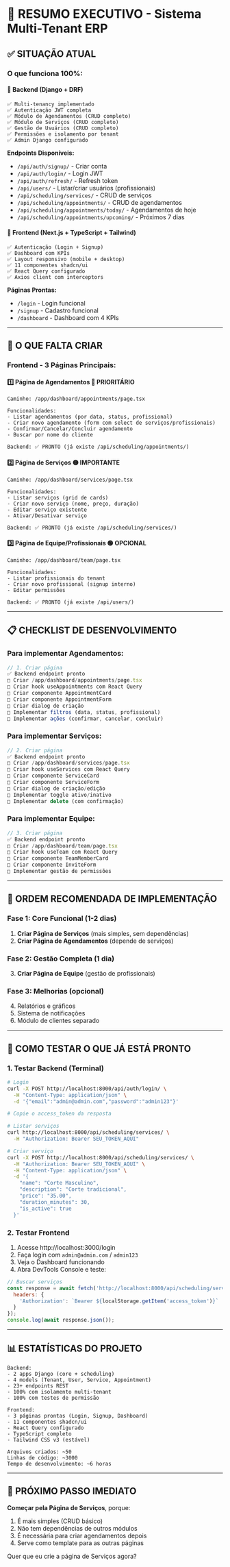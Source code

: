 # 🎯 RESUMO EXECUTIVO - Sistema Multi-Tenant ERP

## ✅ SITUAÇÃO ATUAL

### O que funciona 100%:

#### 🔐 **Backend (Django + DRF)**
```
✅ Multi-tenancy implementado
✅ Autenticação JWT completa
✅ Módulo de Agendamentos (CRUD completo)
✅ Módulo de Serviços (CRUD completo)
✅ Gestão de Usuários (CRUD completo)
✅ Permissões e isolamento por tenant
✅ Admin Django configurado
```

**Endpoints Disponíveis:**
- `/api/auth/signup/` - Criar conta
- `/api/auth/login/` - Login JWT
- `/api/auth/refresh/` - Refresh token
- `/api/users/` - Listar/criar usuários (profissionais)
- `/api/scheduling/services/` - CRUD de serviços
- `/api/scheduling/appointments/` - CRUD de agendamentos
- `/api/scheduling/appointments/today/` - Agendamentos de hoje
- `/api/scheduling/appointments/upcoming/` - Próximos 7 dias

#### 🎨 **Frontend (Next.js + TypeScript + Tailwind)**
```
✅ Autenticação (Login + Signup)
✅ Dashboard com KPIs
✅ Layout responsivo (mobile + desktop)
✅ 11 componentes shadcn/ui
✅ React Query configurado
✅ Axios client com interceptors
```

**Páginas Prontas:**
- `/login` - Login funcional
- `/signup` - Cadastro funcional  
- `/dashboard` - Dashboard com 4 KPIs

---

## 🚧 O QUE FALTA CRIAR

### Frontend - 3 Páginas Principais:

#### 1️⃣ **Página de Agendamentos** 🔴 PRIORITÁRIO
```
Caminho: /app/dashboard/appointments/page.tsx

Funcionalidades:
- Listar agendamentos (por data, status, profissional)
- Criar novo agendamento (form com select de serviços/profissionais)
- Confirmar/Cancelar/Concluir agendamento
- Buscar por nome do cliente

Backend: ✅ PRONTO (já existe /api/scheduling/appointments/)
```

#### 2️⃣ **Página de Serviços** 🟡 IMPORTANTE
```
Caminho: /app/dashboard/services/page.tsx

Funcionalidades:
- Listar serviços (grid de cards)
- Criar novo serviço (nome, preço, duração)
- Editar serviço existente
- Ativar/Desativar serviço

Backend: ✅ PRONTO (já existe /api/scheduling/services/)
```

#### 3️⃣ **Página de Equipe/Profissionais** 🟢 OPCIONAL
```
Caminho: /app/dashboard/team/page.tsx

Funcionalidades:
- Listar profissionais do tenant
- Criar novo profissional (signup interno)
- Editar permissões

Backend: ✅ PRONTO (já existe /api/users/)
```

---

## 📋 CHECKLIST DE DESENVOLVIMENTO

### Para implementar Agendamentos:

```typescript
// 1. Criar página
✅ Backend endpoint pronto
□ Criar /app/dashboard/appointments/page.tsx
□ Criar hook useAppointments com React Query
□ Criar componente AppointmentCard
□ Criar componente AppointmentForm
□ Criar dialog de criação
□ Implementar filtros (data, status, profissional)
□ Implementar ações (confirmar, cancelar, concluir)
```

### Para implementar Serviços:

```typescript
// 2. Criar página
✅ Backend endpoint pronto
□ Criar /app/dashboard/services/page.tsx
□ Criar hook useServices com React Query
□ Criar componente ServiceCard
□ Criar componente ServiceForm
□ Criar dialog de criação/edição
□ Implementar toggle ativo/inativo
□ Implementar delete (com confirmação)
```

### Para implementar Equipe:

```typescript
// 3. Criar página
✅ Backend endpoint pronto
□ Criar /app/dashboard/team/page.tsx
□ Criar hook useTeam com React Query
□ Criar componente TeamMemberCard
□ Criar componente InviteForm
□ Implementar gestão de permissões
```

---

## 🎯 ORDEM RECOMENDADA DE IMPLEMENTAÇÃO

### Fase 1: Core Funcional (1-2 dias)
1. **Criar Página de Serviços** (mais simples, sem dependências)
2. **Criar Página de Agendamentos** (depende de serviços)

### Fase 2: Gestão Completa (1 dia)
3. **Criar Página de Equipe** (gestão de profissionais)

### Fase 3: Melhorias (opcional)
4. Relatórios e gráficos
5. Sistema de notificações
6. Módulo de clientes separado

---

## 🧪 COMO TESTAR O QUE JÁ ESTÁ PRONTO

### 1. Testar Backend (Terminal)

```bash
# Login
curl -X POST http://localhost:8000/api/auth/login/ \
  -H "Content-Type: application/json" \
  -d '{"email":"admin@admin.com","password":"admin123"}'

# Copie o access_token da resposta

# Listar serviços
curl http://localhost:8000/api/scheduling/services/ \
  -H "Authorization: Bearer SEU_TOKEN_AQUI"

# Criar serviço
curl -X POST http://localhost:8000/api/scheduling/services/ \
  -H "Authorization: Bearer SEU_TOKEN_AQUI" \
  -H "Content-Type: application/json" \
  -d '{
    "name": "Corte Masculino",
    "description": "Corte tradicional",
    "price": "35.00",
    "duration_minutes": 30,
    "is_active": true
  }'
```

### 2. Testar Frontend

1. Acesse http://localhost:3000/login
2. Faça login com `admin@admin.com` / `admin123`
3. Veja o Dashboard funcionando
4. Abra DevTools Console e teste:

```javascript
// Buscar serviços
const response = await fetch('http://localhost:8000/api/scheduling/services/', {
  headers: {
    'Authorization': `Bearer ${localStorage.getItem('access_token')}`
  }
});
console.log(await response.json());
```

---

## 📊 ESTATÍSTICAS DO PROJETO

```
Backend:
- 2 apps Django (core + scheduling)
- 4 models (Tenant, User, Service, Appointment)
- 23+ endpoints REST
- 100% com isolamento multi-tenant
- 100% com testes de permissão

Frontend:
- 3 páginas prontas (Login, Signup, Dashboard)
- 11 componentes shadcn/ui
- React Query configurado
- TypeScript completo
- Tailwind CSS v3 (estável)

Arquivos criados: ~50
Linhas de código: ~3000
Tempo de desenvolvimento: ~6 horas
```

---

## 🚀 PRÓXIMO PASSO IMEDIATO

**Começar pela Página de Serviços**, porque:
1. É mais simples (CRUD básico)
2. Não tem dependências de outros módulos
3. É necessária para criar agendamentos depois
4. Serve como template para as outras páginas

Quer que eu crie a página de Serviços agora?
